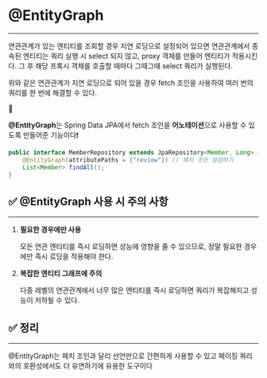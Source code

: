 # @EntityGraph

---

연관관계가 있는 엔티티를 조회할 경우 지연 로딩으로 설정되어 있으면 연관관계에서 종속된 엔티티는 쿼리 실행 시 select 되지 않고, proxy 객체를 만들어 엔티티가 적용시킨다. 그 후 해당 프록시 객체를 호출할 때마다 그때그때 select 쿼리가 실행된다.

위와 같은 연관관계가 지연 로딩으로 되어 있을 경우 fetch 조인을 사용하여 여러 번의 쿼리를 한 번에 해결할 수 있다.

<aside>
🔑

**@EntityGraph**는 Spring Data JPA에서 fetch 조인을 **어노테이션**으로 사용할 수 있도록 만들어준 기능이다❗

</aside>

```java
public interface MemberRepository extends JpaRepository<Member, Long> {
	@EntityGraph(attributePaths = {"review"}) // 페치 조인 설정하기
    List<Member> findAll();
}
```

## ✅ @EntityGraph 사용 시 주의 사항

---

1. **필요한 경우에만 사용**

   모든 연관 엔티티를 즉시 로딩하면 성능에 영향을 줄 수 있으므로, 정말 필요한 경우에만 즉시 로딩을 적용해야 한다.

2. **복잡한 엔티티 그래프에 주의**

   다중 레벨의 연관관계에서 너무 많은 엔티티를 즉시 로딩하면 쿼리가 복잡해지고 성능이 저하될 수 있다.


## ✅ 정리

---

@EntityGraph는 페치 조인과 달리 선언만으로 간편하게 사용할 수 있고 페이징 쿼리와의 호환성에서도 더 유연하기에 유용한 도구이다